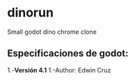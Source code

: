 # dinorun
Small godot dino chrome clone

## Especificaciones de godot:
1.-**Versión 4.1**
1.-Author: Edwin Cruz
